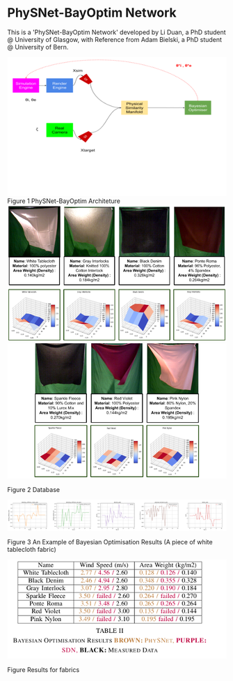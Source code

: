 # PhySNet-BayOptim Network

This is a 'PhySNet-BayOptim Network' developed by Li Duan, a PhD student @ University of Glasgow, with Reference from Adam Bielski, a PhD student @ University of Bern.


<img src="images/PhySNet.png" alt='PhySNet-BayOptim Architecture' class="inline"/>
Figure 1 PhySNet-BayOptim Architeture

<img src="images/Data Profile 1.png" alt='Database' class="inline"/>

<img src="images/Data Profile 2.png" alt='Database' class="inline"/>

Figure 2 Database

<img src="images/White_Tablecloth.png" alt='BayOptimResult' class="inline"/>

Figure 3 An Example of Bayesian Optimisation Results (A piece of white tablecloth fabric)

<img src="images/PhySNet_Results.png" alt='Database' class="inline"/>

Figure Results for fabrics


